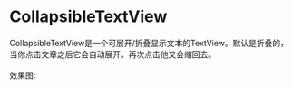 # CollapsibleTextView
CollapsibleTextView是一个可展开/折叠显示文本的TextView。默认是折叠的，当你点击文章之后它会自动展开。再次点击他又会缩回去。<br>
<br>
效果图:
